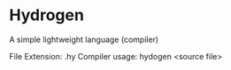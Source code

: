 # Hydrogen
A simple lightweight language (compiler) 


File Extension: .hy
Compiler usage: hydogen \<source file\>
